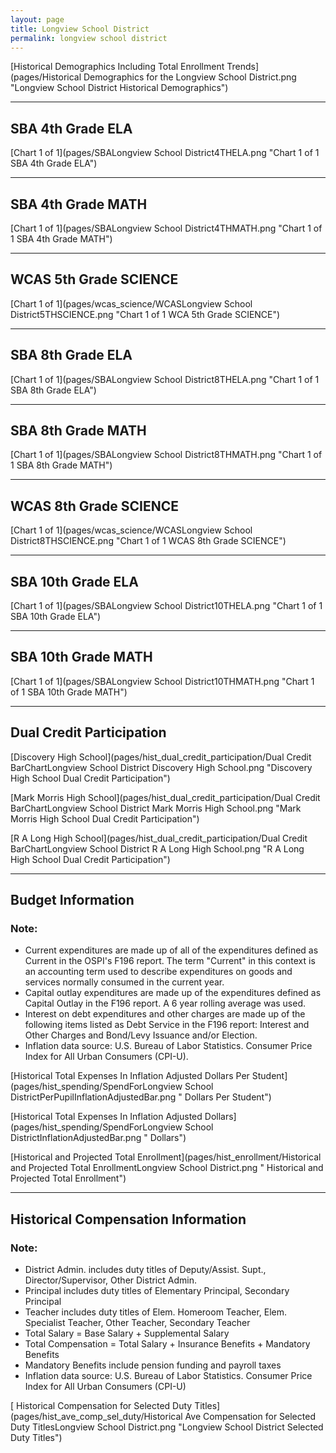 ```yaml
---
layout: page
title: Longview School District
permalink: longview school district
---
```



[Historical Demographics Including Total Enrollment Trends](pages/Historical Demographics for the Longview School District.png "Longview School District Historical Demographics")

___

## SBA 4th Grade ELA

[Chart 1 of 1](pages/SBALongview School District4THELA.png "Chart 1 of 1 SBA 4th Grade ELA")


___

## SBA 4th Grade MATH

[Chart 1 of 1](pages/SBALongview School District4THMATH.png "Chart 1 of 1 SBA 4th Grade MATH")


___

## WCAS 5th Grade SCIENCE

[Chart 1 of 1](pages/wcas_science/WCASLongview School District5THSCIENCE.png "Chart 1 of 1 WCA 5th Grade SCIENCE")


___

## SBA 8th Grade ELA

[Chart 1 of 1](pages/SBALongview School District8THELA.png "Chart 1 of 1 SBA 8th Grade ELA")


___

## SBA 8th Grade MATH

[Chart 1 of 1](pages/SBALongview School District8THMATH.png "Chart 1 of 1 SBA 8th Grade MATH")


___

## WCAS 8th Grade SCIENCE

[Chart 1 of 1](pages/wcas_science/WCASLongview School District8THSCIENCE.png "Chart 1 of 1 WCAS 8th Grade SCIENCE")


___

## SBA 10th Grade ELA

[Chart 1 of 1](pages/SBALongview School District10THELA.png "Chart 1 of 1 SBA 10th Grade ELA")


___

## SBA 10th Grade MATH

[Chart 1 of 1](pages/SBALongview School District10THMATH.png "Chart 1 of 1 SBA 10th Grade MATH")


___

## Dual Credit Participation

[Discovery High School](pages/hist_dual_credit_participation/Dual Credit BarChartLongview School District Discovery High School.png "Discovery High School Dual Credit Participation")

[Mark Morris High School](pages/hist_dual_credit_participation/Dual Credit BarChartLongview School District Mark Morris High School.png "Mark Morris High School Dual Credit Participation")

[R A Long High School](pages/hist_dual_credit_participation/Dual Credit BarChartLongview School District R A Long High School.png "R A Long High School Dual Credit Participation")


___

## Budget Information
### Note:
- Current expenditures are made up of all of the expenditures defined as Current in the OSPI's F196 report. The term "Current" in this context is an accounting term used to describe expenditures on goods and services normally consumed in the current year.
- Capital outlay expenditures are made up of the expenditures defined as Capital Outlay in the F196 report. A 6 year rolling average was used.
- Interest on debt expenditures and other charges are made up of the following items listed as Debt Service in the F196 report: Interest and Other Charges and Bond/Levy Issuance and/or Election.
- Inflation data source: U.S. Bureau of Labor Statistics. Consumer Price Index for All Urban Consumers (CPI-U).

[Historical Total Expenses In Inflation Adjusted Dollars Per Student](pages/hist_spending/SpendForLongview School DistrictPerPupilInflationAdjustedBar.png " Dollars Per Student")

[Historical Total Expenses In Inflation Adjusted Dollars](pages/hist_spending/SpendForLongview School DistrictInflationAdjustedBar.png " Dollars")

[Historical and Projected Total Enrollment](pages/hist_enrollment/Historical and Projected Total EnrollmentLongview School District.png " Historical and Projected Total Enrollment")


___

## Historical Compensation Information
### Note:
- District Admin. includes duty titles of Deputy/Assist. Supt., Director/Supervisor, Other District Admin.
- Principal includes duty titles of Elementary Principal, Secondary Principal
- Teacher includes duty titles of Elem. Homeroom Teacher, Elem. Specialist Teacher, Other Teacher, Secondary Teacher
- Total Salary = Base Salary + Supplemental Salary
- Total Compensation = Total Salary + Insurance Benefits + Mandatory Benefits
- Mandatory Benefits include pension funding and payroll taxes
- Inflation data source: U.S. Bureau of Labor Statistics. Consumer Price Index for All Urban Consumers (CPI-U)

[ Historical Compensation for Selected Duty Titles](pages/hist_ave_comp_sel_duty/Historical Ave Compensation for Selected Duty TitlesLongview School District.png "Longview School District Selected Duty Titles")

